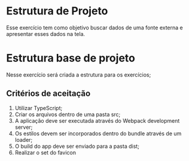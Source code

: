 # Estrutura de Projeto

Esse exercício tem como objetivo buscar dados de uma fonte externa e apresentar esses dados na tela.

# Estrutura base de projeto

Nesse exercício será criada a estrutura para os exercícios;

## Critérios de aceitação

1. Utilizar TypeScript;
2. Criar os arquivos dentro de uma pasta src;
3. A aplicação deve ser executada através do Webpack development server;
4. Os estilos devem ser incorporados dentro do bundle através de um loader;
5. O build do app deve ser enviado para a pasta dist;
6. Realizar o set do favicon



